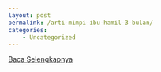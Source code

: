 ```yaml
---
layout: post
permalink: /arti-mimpi-ibu-hamil-3-bulan/
categories:
    - Uncategorized
---
```


[Baca Selengkapnya](/04)